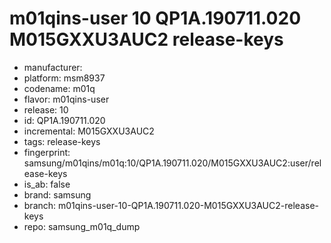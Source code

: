 # m01qins-user 10 QP1A.190711.020 M015GXXU3AUC2 release-keys
- manufacturer: 
- platform: msm8937
- codename: m01q
- flavor: m01qins-user
- release: 10
- id: QP1A.190711.020
- incremental: M015GXXU3AUC2
- tags: release-keys
- fingerprint: samsung/m01qins/m01q:10/QP1A.190711.020/M015GXXU3AUC2:user/release-keys
- is_ab: false
- brand: samsung
- branch: m01qins-user-10-QP1A.190711.020-M015GXXU3AUC2-release-keys
- repo: samsung_m01q_dump
